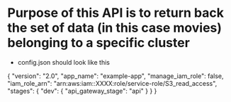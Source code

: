 # Purpose of this API is to return back the set of data (in this case movies) belonging to a specific cluster


- config.json should look like this

{
  "version": "2.0",
  "app_name": "example-app",
  "manage_iam_role": false,
  "iam_role_arn": "arn:aws:iam::XXXX:role/service-role/S3_read_access",
  "stages": {
    "dev": {
      "api_gateway_stage": "api"
    }
  }
}


